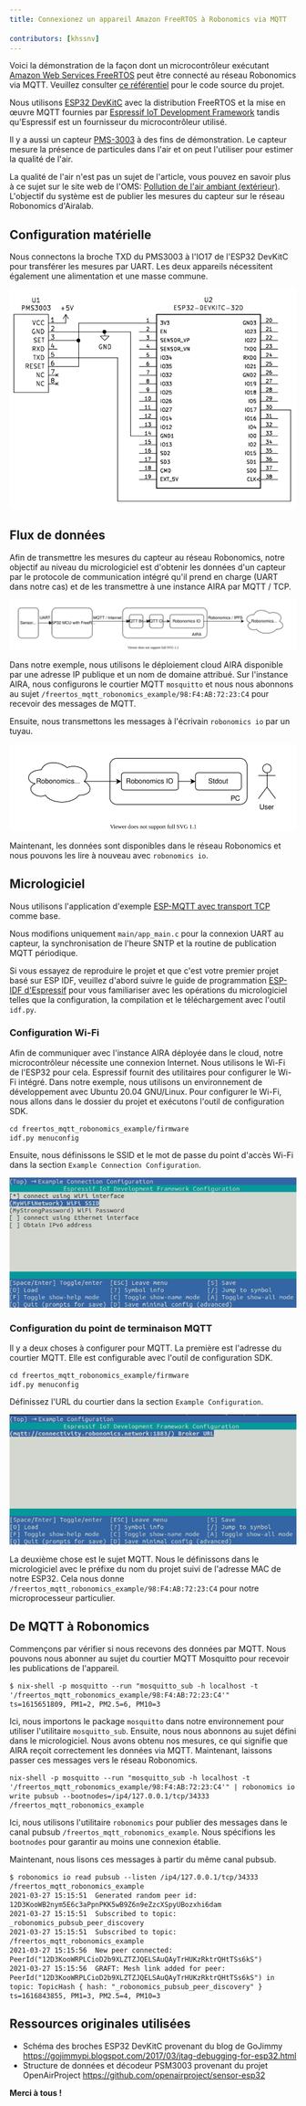 ```yaml
---
title: Connexionez un appareil Amazon FreeRTOS à Robonomics via MQTT

contributors: [khssnv]
---
```


Voici la démonstration de la façon dont un microcontrôleur exécutant [Amazon Web Services FreeRTOS](https://aws.amazon.com/freertos/) peut être connecté au réseau Robonomics via MQTT. Veuillez consulter [ce référentiel](http://github.com/khssnv/freertos_mqtt_robonomics_example) pour le code source du projet.

Nous utilisons [ESP32 DevKitC](https://devices.amazonaws.com/detail/a3G0L00000AANtjUAH/ESP32-WROOM-32-DevKitC/) avec la distribution FreeRTOS et la mise en œuvre MQTT fournies par [Espressif IoT Development Framework](https://github.com/espressif/esp-idf) tandis qu'Espressif est un fournisseur du microcontrôleur utilisé.

Il y a aussi un capteur [PMS-3003](http://www.plantower.com/en/content/?107.html) à des fins de démonstration. Le capteur mesure la présence de particules dans l'air et on peut l'utiliser pour estimer la qualité de l'air.

La qualité de l'air n'est pas un sujet de l'article, vous pouvez en savoir plus à ce sujet sur le site web de l'OMS: [Pollution de l'air ambiant (extérieur)](https://www.who.int/news-room/fact-sheets/detail/ambient-(outdoor)-air-quality-and-health). L'objectif du système est de publier les mesures du capteur sur le réseau Robonomics d'Airalab.

## Configuration matérielle

Nous connectons la broche TXD du PMS3003 à l'IO17 de l'ESP32 DevKitC pour transférer les mesures par UART.
Les deux appareils nécessitent également une alimentation et une masse commune.

![Wiring Diagram](../images/freertos-mqtt/wiring.png)

## Flux de données

Afin de transmettre les mesures du capteur au réseau Robonomics, notre objectif au niveau du micrologiciel est d'obtenir les données d'un capteur par le protocole de communication intégré qu'il prend en charge (UART dans notre cas) et de les transmettre à une instance AIRA par MQTT / TCP.

![Sending](../images/freertos-mqtt/send.svg)

Dans notre exemple, nous utilisons le déploiement cloud AIRA disponible par une adresse IP publique et un nom de domaine attribué.
Sur l'instance AIRA, nous configurons le courtier MQTT `mosquitto` et nous nous abonnons au sujet `/freertos_mqtt_robonomics_example/98:F4:AB:72:23:C4` pour recevoir des messages de MQTT.

Ensuite, nous transmettons les messages à l'écrivain `robonomics io` par un tuyau.

![Receiving](../images/freertos-mqtt/recv.svg)

Maintenant, les données sont disponibles dans le réseau Robonomics et nous pouvons les lire à nouveau avec `robonomics io`.

## Micrologiciel

Nous utilisons l'application d'exemple [ESP-MQTT avec transport TCP](https://github.com/espressif/esp-idf/tree/master/examples/protocols/mqtt/tcp) comme base.

Nous modifions uniquement `main/app_main.c` pour la connexion UART au capteur, la synchronisation de l'heure SNTP et la routine de publication MQTT périodique.

Si vous essayez de reproduire le projet et que c'est votre premier projet basé sur ESP IDF, veuillez d'abord suivre le guide de programmation [ESP-IDF d'Espressif](https://docs.espressif.com/projects/esp-idf/en/latest/esp32/get-started/index.html#installation-step-by-step) pour vous familiariser avec les opérations du micrologiciel telles que la configuration, la compilation et le téléchargement avec l'outil `idf.py`.

### Configuration Wi-Fi

Afin de communiquer avec l'instance AIRA déployée dans le cloud, notre microcontrôleur nécessite une connexion Internet.
Nous utilisons le Wi-Fi de l'ESP32 pour cela.
Espressif fournit des utilitaires pour configurer le Wi-Fi intégré.
Dans notre exemple, nous utilisons un environnement de développement avec Ubuntu 20.04 GNU/Linux.
Pour configurer le Wi-Fi, nous allons dans le dossier du projet et exécutons l'outil de configuration SDK.

```console
cd freertos_mqtt_robonomics_example/firmware
idf.py menuconfig
```

Ensuite, nous définissons le SSID et le mot de passe du point d'accès Wi-Fi dans la section `Example Connection Configuration`.

![Menuconfig Wi-Fi](../images/freertos-mqtt/menuconfig-wi-fi.png)

### Configuration du point de terminaison MQTT

Il y a deux choses à configurer pour MQTT.
La première est l'adresse du courtier MQTT.
Elle est configurable avec l'outil de configuration SDK.

```console
cd freertos_mqtt_robonomics_example/firmware
idf.py menuconfig
```

Définissez l'URL du courtier dans la section `Example Configuration`.

![Menuconfig MQTT](../images/freertos-mqtt/menuconfig-mqtt.png)

La deuxième chose est le sujet MQTT.
Nous le définissons dans le micrologiciel avec le préfixe du nom du projet suivi de l'adresse MAC de notre ESP32.
Cela nous donne `/freertos_mqtt_robonomics_example/98:F4:AB:72:23:C4` pour notre microprocesseur particulier.

## De MQTT à Robonomics

Commençons par vérifier si nous recevons des données par MQTT.
Nous pouvons nous abonner au sujet du courtier MQTT Mosquitto pour recevoir les publications de l'appareil.

```console
$ nix-shell -p mosquitto --run "mosquitto_sub -h localhost -t '/freertos_mqtt_robonomics_example/98:F4:AB:72:23:C4'"
ts=1615651809, PM1=2, PM2.5=6, PM10=3
```

Ici, nous importons le package `mosquitto` dans notre environnement pour utiliser l'utilitaire `mosquitto_sub`.
Ensuite, nous nous abonnons au sujet défini dans le micrologiciel.
Nous avons obtenu nos mesures, ce qui signifie que AIRA reçoit correctement les données via MQTT.
Maintenant, laissons passer ces messages vers le réseau Robonomics.

```console
nix-shell -p mosquitto --run "mosquitto_sub -h localhost -t '/freertos_mqtt_robonomics_example/98:F4:AB:72:23:C4'" | robonomics io write pubsub --bootnodes=/ip4/127.0.0.1/tcp/34333 /freertos_mqtt_robonomics_example
```

Ici, nous utilisons l'utilitaire `robonomics` pour publier des messages dans le canal pubsub `/freertos_mqtt_robonomics_example`.
Nous spécifions les `bootnodes` pour garantir au moins une connexion établie.

Maintenant, nous lisons ces messages à partir du même canal pubsub.

```console
$ robonomics io read pubsub --listen /ip4/127.0.0.1/tcp/34333 /freertos_mqtt_robonomics_example
2021-03-27 15:15:51  Generated random peer id: 12D3KooWB2nym5E6c3aPpnPKK5wB9Z6n9eZzcXSpyUBozxhi6dam
2021-03-27 15:15:51  Subscribed to topic: _robonomics_pubsub_peer_discovery
2021-03-27 15:15:51  Subscribed to topic: /freertos_mqtt_robonomics_example
2021-03-27 15:15:56  New peer connected: PeerId("12D3KooWRPLCioD2b9XLZTZJQELSAuQAyTrHUKzRktrQHtTSs6kS")
2021-03-27 15:15:56  GRAFT: Mesh link added for peer: PeerId("12D3KooWRPLCioD2b9XLZTZJQELSAuQAyTrHUKzRktrQHtTSs6kS") in topic: TopicHash { hash: "_robonomics_pubsub_peer_discovery" }
ts=1616843855, PM1=3, PM2.5=4, PM10=3
```

## Ressources originales utilisées

* Schéma des broches ESP32 DevKitC provenant du blog de GoJimmy https://gojimmypi.blogspot.com/2017/03/jtag-debugging-for-esp32.html
* Structure de données et décodeur PSM3003 provenant du projet OpenAirProject https://github.com/openairproject/sensor-esp32

**Merci à tous !**
